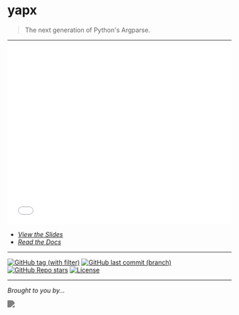 # yapx

> The next generation of Python's Argparse.

---

<iframe src="/s/yapx/" frameborder="0" scrolling="no" style="height: 400px; width: 100%; border: none;"></iframe>

- <a href="https://www.f2dv.com/s/yapx/" target="_blank">*View the Slides*</a>
- <a href="https://www.f2dv.com/r/yapx/" target="_blank">*Read the Docs*</a>

---

[![GitHub tag (with filter)](https://img.shields.io/github/v/tag/fresh2dev/yapx?filter=!*%5Ba-z%5D*&style=for-the-badge&label=Release&color=blue)](https://www.f2dv.com/r/yapx/changelog/)
[![GitHub last commit (branch)](https://img.shields.io/github/last-commit/fresh2dev/yapx/main?style=for-the-badge&label=updated&color=blue)](https://www.f2dv.com/r/yapx/changelog/)
[![GitHub Repo stars](https://img.shields.io/github/stars/fresh2dev/yapx?color=blue&style=for-the-badge)](https://star-history.com/#fresh2dev/yapx&Date)
[![License](https://img.shields.io/github/license/fresh2dev/yapx?color=blue&style=for-the-badge)](https://www.f2dv.com/r/yapx/license/)
<!-- [![GitHub issues](https://img.shields.io/github/issues-raw/fresh2dev/yapx?color=blue&style=for-the-badge)](https://www.github.com/fresh2dev/yapx/issues/) -->
<!-- [![GitHub pull requests](https://img.shields.io/github/issues-pr-raw/fresh2dev/yapx?color=blue&style=for-the-badge)](https://www.github.com/fresh2dev/yapx/pulls/) -->
<!-- [![PyPI - Downloads](https://img.shields.io/pypi/dm/yapx?color=blue&style=for-the-badge)](https://pypi.org/project/yapx/) -->
<!-- [![Docker Pulls](https://img.shields.io/docker/pulls/fresh2dev/yapx?color=blue&style=for-the-badge)](https://hub.docker.com/r/fresh2dev/yapx/) -->
<!-- [![Funding](https://img.shields.io/badge/funding-%24%24%24-blue?style=for-the-badge)](https://www.f2dv.com/fund/) -->

---

*Brought to you by...*

<a href="https://www.f2dv.com/"><img src="https://img.fresh2.dev/fresh2dev.svg" style="filter: invert(50%);"></img></a>
